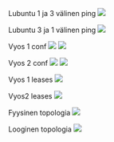 Lubuntu 1 ja 3 välinen ping
![](tietoverkot_harjotukset/E05/Lubuntu1-3.png)

Lubuntu 3 ja 1 välinen ping
![](tietoverkot_harjotukset/E05/lubuntu3-1.png)

Vyos 1 conf
![](tietoverkot_harjotukset/E05/vyos1conf.png)
![](tietoverkot_harjotukset/E05/vyos1conf2.png)

Vyos 2 conf
![](tietoverkot_harjotukset/E05/vyos2conf.png)
![](tietoverkot_harjotukset/E05/vyos2conf2.png)

Vyos 1 leases
![](tietoverkot_harjotukset/E05/vyos1lease.png)

Vyos2 leases
![](tietoverkot_harjotukset/E05/vyos2leases.png)

Fyysinen topologia
![](tietoverkot_harjotukset/E05/fyysinentopo.png)

Looginen topologia
![](tietoverkot_harjotukset/E05/looginentopo.png)